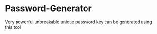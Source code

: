 # Password-Generator
Very powerful unbreakable unique password key can be generated using this tool
